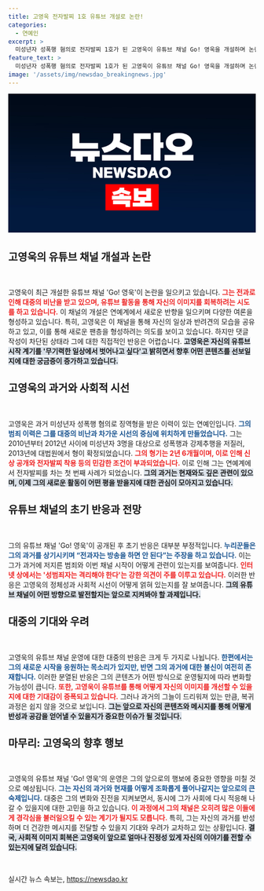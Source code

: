 ```yaml
---
title: 고영욱 전자발찌 1호 유튜브 개설로 논란!
categories:
  - 연예인
excerpt: >
  미성년자 성폭행 혐의로 전자발찌 1호가 된 고영욱이 유튜브 채널 Go! 영욱을 개설하며 논란의 중심에! 누리꾼들은 그의 복귀에 강한 반감을 드러내고 있다. 클릭해서 자세한 이야기를 확인해보세요!
feature_text: >
  미성년자 성폭행 혐의로 전자발찌 1호가 된 고영욱이 유튜브 채널 Go! 영욱을 개설하며 논란의 중심에! 누리꾼들은 그의 복귀에 강한 반감을 드러내고 있다. 클릭해서 자세한 이야기를 확인해보세요!
image: '/assets/img/newsdao_breakingnews.jpg'
---
```


<p><img src="/assets/img/newsdao_breakingnews.jpg" alt="ontimetimes 속보" /></p>

<h2 data-ke-size="size26">고영욱의 유튜브 채널 개설과 논란</h2>

<p data-ke-size="size16">&nbsp;</p>

<p>고영욱이 최근 개설한 유튜브 채널 'Go! 영욱'이 논란을 일으키고 있습니다. <b><span style="color: #ee2323;">그는 전과로 인해 대중의 비난을 받고 있으며, 유튜브 활동을 통해 자신의 이미지를 회복하려는 시도를 하고 있습니다.</span></b> 이 채널의 개설은 연예계에서 새로운 반향을 일으키며 다양한 여론을 형성하고 있습니다. 특히, 고영욱은 이 채널을 통해 자신의 일상과 반려견의 모습을 공유하고 있고, 이를 통해 새로운 팬층을 형성하려는 의도를 보이고 있습니다. 하지만 댓글 작성이 차단된 상태라 그에 대한 직접적인 반응은 어렵습니다. <b><span style="background-color: #21538527;">고영욱은 자신의 유튜브 시작 계기를 '무기력한 일상에서 벗어나고 싶다'고 밝히면서 향후 어떤 콘텐츠를 선보일지에 대한 궁금증이 증가하고 있습니다.</span></b> </p>

<h2 data-ke-size="size26">고영욱의 과거와 사회적 시선</h2>

<p data-ke-size="size16">&nbsp;</p>

<p>고영욱은 과거 미성년자 성폭행 혐의로 징역형을 받은 이력이 있는 연예인입니다. <b><span style="color: #1a5490;">그의 범죄 이력은 그를 대중의 비난과 차가운 시선의 중심에 위치하게 만들었습니다.</span></b> 그는 2010년부터 2012년 사이에 미성년자 3명을 대상으로 성폭행과 강제추행을 저질러, 2013년에 대법원에서 형이 확정되었습니다. <b><span style="color: #ee2323;">그의 형기는 2년 6개월이며, 이로 인해 신상 공개와 전자발찌 착용 등의 민감한 조건이 부과되었습니다.</span></b> 이로 인해 그는 연예계에서 전자발찌를 차는 첫 번째 사례가 되었습니다. <b><span style="background-color: #21538527;">그의 과거는 현재와도 깊은 관련이 있으며, 이제 그의 새로운 활동이 어떤 평을 받을지에 대한 관심이 모아지고 있습니다.</span></b> </p>

<h2 data-ke-size="size26">유튜브 채널의 초기 반응과 전망</h2>

<p data-ke-size="size16">&nbsp;</p>

<p>그의 유튜브 채널 'Go! 영욱'이 공개된 후 초기 반응은 대부분 부정적입니다. <b><span style="color: #1a5490;">누리꾼들은 그의 과거를 상기시키며 “전과자는 방송을 하면 안 된다”는 주장을 하고 있습니다.</span></b> 이는 그가 과거에 저지른 범죄와 이번 채널 시작이 어떻게 관련이 있는지를 보여줍니다. <b><span style="color: #ee2323;">인터넷 상에서는 '성범죄자는 격리해야 한다'는 강한 의견이 주를 이루고 있습니다.</span></b> 이러한 반응은 고영욱의 정체성과 사회적 시선이 어떻게 얽혀 있는지를 잘 보여줍니다. <b><span style="background-color: #21538527;">그의 유튜브 채널이 어떤 방향으로 발전할지는 앞으로 지켜봐야 할 과제입니다.</span></b></p>

<h2 data-ke-size="size26">대중의 기대와 우려</h2>

<p data-ke-size="size16">&nbsp;</p>

<p>고영욱의 유튜브 채널 운영에 대한 대중의 반응은 크게 두 가지로 나뉩니다. <b><span style="color: #1a5490;">한편에서는 그의 새로운 시작을 응원하는 목소리가 있지만, 반면 그의 과거에 대한 불신이 여전히 존재합니다.</span></b> 이러한 분열된 반응은 그의 콘텐츠가 어떤 방식으로 운영될지에 따라 변화할 가능성이 큽니다. <b><span style="color: #ee2323;">또한, 고영욱이 유튜브를 통해 어떻게 자신의 이미지를 개선할 수 있을지에 대한 기대감이 증폭되고 있습니다.</span></b> 그러나 과거의 그늘이 드리워져 있는 만큼, 복귀 과정은 쉽지 않을 것으로 보입니다. <b><span style="background-color: #21538527;">그는 앞으로 자신의 콘텐츠와 메시지를 통해 어떻게 반성과 공감을 얻어낼 수 있을지가 중요한 이슈가 될 것입니다.</span></b></p>

<h2 data-ke-size="size26">마무리: 고영욱의 향후 행보</h2>

<p data-ke-size="size16">&nbsp;</p>

<p>고영욱의 유튜브 채널 'Go! 영욱'의 운영은 그의 앞으로의 행보에 중요한 영향을 미칠 것으로 예상됩니다. <b><span style="color: #1a5490;">그는 자신의 과거와 현재를 어떻게 조화롭게 풀어나갈지는 앞으로의 큰 숙제입니다.</span></b> 대중은 그의 변화와 진전을 지켜보면서, 동시에 그가 사회에 다시 적응해 나갈 수 있을지에 대한 고민을 하고 있습니다. <b><span style="color: #ee2323;">이 과정에서 그의 채널은 오히려 많은 이들에게 경각심을 불러일으킬 수 있는 계기가 될지도 모릅니다.</span></b> 특히, 그는 자신의 과거를 반성하며 더 건강한 메시지를 전달할 수 있을지 기대와 우려가 교차하고 있는 상황입니다. <b><span style="background-color: #21538527;">결국, 사회적 이미지 회복은 고영욱이 앞으로 얼마나 진정성 있게 자신의 이야기를 전할 수 있는지에 달려 있습니다.</span></b> </p>

<p data-ke-size="size16">&nbsp;</p>
실시간 뉴스 속보는, <a href="https://newsdao.kr" rel="dofollow">https://newsdao.kr</a>


